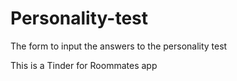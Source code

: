# Personality-test
The form to input the answers to the personality test

This is a Tinder for Roommates app
